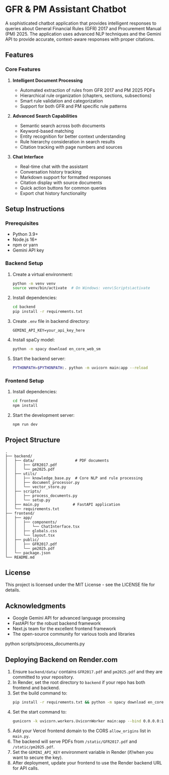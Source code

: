 # GFR & PM Assistant Chatbot

A sophisticated chatbot application that provides intelligent responses to queries about General Financial Rules (GFR) 2017 and Procurement Manual (PM) 2025. The application uses advanced NLP techniques and the Gemini API to provide accurate, context-aware responses with proper citations.

## Features

### Core Features
1. **Intelligent Document Processing**
   - Automated extraction of rules from GFR 2017 and PM 2025 PDFs
   - Hierarchical rule organization (chapters, sections, subsections)
   - Smart rule validation and categorization
   - Support for both GFR and PM specific rule patterns

2. **Advanced Search Capabilities**
   - Semantic search across both documents
   - Keyword-based matching
   - Entity recognition for better context understanding
   - Rule hierarchy consideration in search results
   - Citation tracking with page numbers and sources

3. **Chat Interface**
   - Real-time chat with the assistant
   - Conversation history tracking
   - Markdown support for formatted responses
   - Citation display with source documents
   - Quick action buttons for common queries
   - Export chat history functionality

## Setup Instructions

### Prerequisites
- Python 3.9+
- Node.js 16+
- npm or yarn
- Gemini API key

### Backend Setup
1. Create a virtual environment:
   ```bash
   python -m venv venv
   source venv/bin/activate  # On Windows: venv\Scripts\activate
   ```

2. Install dependencies:
   ```bash
   cd backend
   pip install -r requirements.txt
   ```

3. Create `.env` file in backend directory:
   ```
   GEMINI_API_KEY=your_api_key_here
   ```

4. Install spaCy model:
   ```bash
   python -m spacy download en_core_web_sm
   ```

5. Start the backend server:
   ```bash
   PYTHONPATH=$PYTHONPATH:. python -m uvicorn main:app --reload
   ```

### Frontend Setup
1. Install dependencies:
   ```bash
   cd frontend
   npm install
   ```

2. Start the development server:
   ```bash
   npm run dev
   ```

## Project Structure
```
.
├── backend/
│   ├── data/                  # PDF documents
│   │   ├── GFR2017.pdf
│   │   └── pm2025.pdf
│   ├── utils/
│   │   ├── knowledge_base.py  # Core NLP and rule processing
│   │   ├── document_processor.py
│   │   └── vector_store.py
│   ├── scripts/
│   │   ├── process_documents.py
│   │   └── setup.py
│   ├── main.py               # FastAPI application
│   └── requirements.txt
├── frontend/
│   ├── app/
│   │   ├── components/
│   │   │   └── ChatInterface.tsx
│   │   ├── globals.css
│   │   └── layout.tsx
│   ├── public/
│   │   ├── GFR2017.pdf
│   │   └── pm2025.pdf
│   └── package.json
└── README.md
```

## License
This project is licensed under the MIT License - see the LICENSE file for details.

## Acknowledgments
- Google Gemini API for advanced language processing
- FastAPI for the robust backend framework
- Next.js team for the excellent frontend framework
- The open-source community for various tools and libraries 


python scripts/process_documents.py

## Deploying Backend on Render.com

1. Ensure `backend/data/` contains `GFR2017.pdf` and `pm2025.pdf` and they are committed to your repository.
2. In Render, set the root directory to `backend` if your repo has both frontend and backend.
3. Set the build command to:
   ```bash
   pip install -r requirements.txt && python -m spacy download en_core_web_sm
   ```
4. Set the start command to:
   ```bash
   gunicorn -k uvicorn.workers.UvicornWorker main:app --bind 0.0.0.0:10000
   ```
5. Add your Vercel frontend domain to the CORS `allow_origins` list in `main.py`.
6. The backend will serve PDFs from `/static/GFR2017.pdf` and `/static/pm2025.pdf`.
7. Set the `GEMINI_API_KEY` environment variable in Render (if/when you want to secure the key).
8. After deployment, update your frontend to use the Render backend URL for API calls.